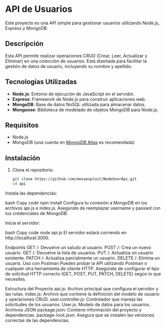 # API de Usuarios

Este proyecto es una API simple para gestionar usuarios utilizando Node.js, Express y MongoDB.

## Descripción

Esta API permite realizar operaciones CRUD (Crear, Leer, Actualizar y Eliminar) en una colección de usuarios. Está diseñada para facilitar la gestión de datos de usuario, incluyendo su nombre y apellido.

## Tecnologías Utilizadas

- **Node.js**: Entorno de ejecución de JavaScript en el servidor.
- **Express**: Framework de Node.js para construir aplicaciones web.
- **MongoDB**: Base de datos NoSQL utilizada para almacenar datos.
- **Mongoose**: Biblioteca de modelado de objetos MongoDB para Node.js.

## Requisitos

- Node.js
- MongoDB (una cuenta en [MongoDB Atlas](https://www.mongodb.com/cloud/atlas) es recomendada)

## Instalación

1. Clona el repositorio:

   ```bash
   git clone https://github.com/mexaexploit/NodeUserApi.git
   cd api
Instala las dependencias:

bash
Copy code
npm install
Configura tu conexión a MongoDB en los archivos api.js e index.js. Asegúrate de reemplazar username y passwd con tus credenciales de MongoDB.

Inicia el servidor:

bash
Copy code
node api.js
El servidor estará corriendo en http://localhost:3000.

Endpoints
GET /: Devuelve un saludo al usuario.
POST /: Crea un nuevo usuario.
GET /: Devuelve la lista de usuarios.
PUT /: Actualiza un usuario existente.
PATCH /: Actualiza parcialmente un usuario.
DELETE /: Elimina un usuario.
Uso con Postman
Puedes probar la API utilizando Postman o cualquier otra herramienta de cliente HTTP. Asegúrate de configurar el tipo de solicitud HTTP correcto (GET, POST, PUT, PATCH, DELETE) según lo que necesites.

Estructura del Proyecto
api.js: Archivo principal que configura el servidor y las rutas.
index.js: Archivo que contiene la definición del modelo de usuario y operaciones CRUD.
user.controller.js: Controlador que maneja las solicitudes de los usuarios.
User.js: Modelo de datos para los usuarios.
Archivos JSON
package.json: Contiene información del proyecto y dependencias.
package-lock.json: Asegura que se instalen las versiones correctas de las dependencias.
